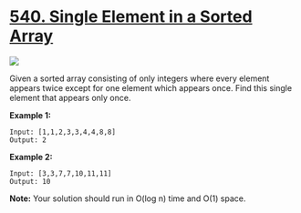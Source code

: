 # [540. Single Element in a Sorted Array](https://leetcode.com/problems/single-element-in-a-sorted-array/description/)

![](https://img.shields.io/badge/Difficulty-Medium-F8AF40.svg)

Given a sorted array consisting of only integers where every element appears twice except for one element which appears once. Find this single element that appears only once.

**Example 1:**

    Input: [1,1,2,3,3,4,4,8,8]
    Output: 2


**Example 2:**

    Input: [3,3,7,7,10,11,11]
    Output: 10

**Note:** Your solution should run in O(log n) time and O(1) space.